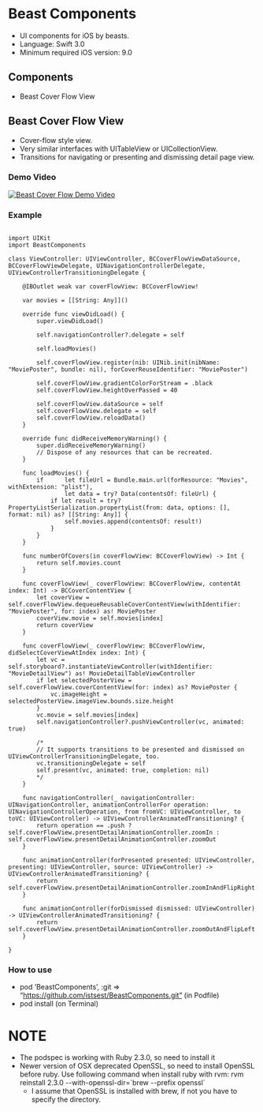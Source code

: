 # Beast Components
- UI components for iOS by beasts.
- Language: Swift 3.0
- Minimum required iOS version: 9.0

## Components
- Beast Cover Flow View

## Beast Cover Flow View
- Cover-flow style view.
- Very similar interfaces with UITableView or UICollectionView.
- Transitions for navigating or presenting and dismissing detail page view.

### Demo Video
[![Beast Cover Flow Demo Video](http://img.youtube.com/vi/1DE4vRYZg5s/0.jpg)](http://www.youtube.com/watch?v=1DE4vRYZg5s)

### Example 
~~~~

import UIKit
import BeastComponents

class ViewController: UIViewController, BCCoverFlowViewDataSource, BCCoverFlowViewDelegate, UINavigationControllerDelegate, UIViewControllerTransitioningDelegate {
	
	@IBOutlet weak var coverFlowView: BCCoverFlowView!
	
	var movies = [[String: Any]]()

	override func viewDidLoad() {
		super.viewDidLoad()
		
		self.navigationController?.delegate = self
		
		self.loadMovies()
		
		self.coverFlowView.register(nib: UINib.init(nibName: "MoviePoster", bundle: nil), forCoverReuseIdentifier: "MoviePoster")
		
		self.coverFlowView.gradientColorForStream = .black
		self.coverFlowView.heightOverPassed = 40
		
		self.coverFlowView.dataSource = self
		self.coverFlowView.delegate = self
		self.coverFlowView.reloadData()
	}

	override func didReceiveMemoryWarning() {
		super.didReceiveMemoryWarning()
		// Dispose of any resources that can be recreated.
	}

	func loadMovies() {
		if		let fileUrl = Bundle.main.url(forResource: "Movies", withExtension: "plist"),
				let data = try? Data(contentsOf: fileUrl) {
			if let result = try? PropertyListSerialization.propertyList(from: data, options: [], format: nil) as? [[String: Any]] {
				self.movies.append(contentsOf: result!)
			}
		}
	}
	
	func numberOfCovers(in coverFlowView: BCCoverFlowView) -> Int {
		return self.movies.count
	}
	
	func coverFlowView(_ coverFlowView: BCCoverFlowView, contentAt index: Int) -> BCCoverContentView {
		let coverView = self.coverFlowView.dequeueReusableCoverContentView(withIdentifier: "MoviePoster", for: index) as! MoviePoster
		coverView.movie = self.movies[index]
		return coverView
	}
	
	func coverFlowView(_ coverFlowView: BCCoverFlowView, didSelectCoverViewAtIndex index: Int) {
		let vc = self.storyboard?.instantiateViewController(withIdentifier: "MovieDetailView") as! MovieDetailTableViewController
		if let selectedPosterView = self.coverFlowView.coverContentView(for: index) as? MoviePoster {
			vc.imageHeight = selectedPosterView.imageView.bounds.size.height
		}
		vc.movie = self.movies[index]
		self.navigationController?.pushViewController(vc, animated: true)
		
		/*
		// It supports transitions to be presented and dismissed on UIViewControllerTransitioningDelegate, too. 
		vc.transitioningDelegate = self
		self.present(vc, animated: true, completion: nil)
		*/
	}

	func navigationController(_ navigationController: UINavigationController, animationControllerFor operation: UINavigationControllerOperation, from fromVC: UIViewController, to toVC: UIViewController) -> UIViewControllerAnimatedTransitioning? {
		return operation == .push ? self.coverFlowView.presentDetailAnimationController.zoomIn : self.coverFlowView.presentDetailAnimationController.zoomOut
	}
	
	func animationController(forPresented presented: UIViewController, presenting: UIViewController, source: UIViewController) -> UIViewControllerAnimatedTransitioning? {
		return self.coverFlowView.presentDetailAnimationController.zoomInAndFlipRight
	}
	
	func animationController(forDismissed dismissed: UIViewController) -> UIViewControllerAnimatedTransitioning? {
		return self.coverFlowView.presentDetailAnimationController.zoomOutAndFlipLeft
	}

}

~~~~

### How to use
- pod ‘BeastComponents’, :git => “https://github.com/istsest/BeastComponents.git” (in Podfile)
- pod install (on Terminal)

# NOTE
- The podspec is working with Ruby 2.3.0, so need to install it
- Newer version of OSX deprecated OpenSSL, so need to install OpenSSL before ruby.
  Use following command when install ruby with rvm:
    rvm reinstall 2.3.0 --with-openssl-dir=\`brew --prefix openssl\`
  * I assume that OpenSSL is installed with brew, if not you have to specify the directory.
